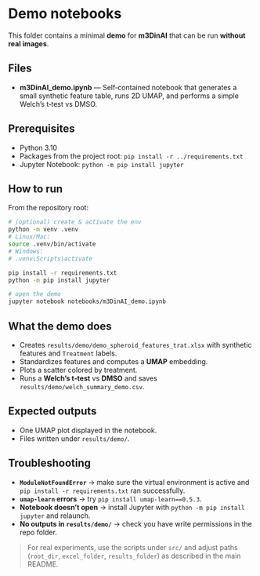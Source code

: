 
# Demo notebooks

This folder contains a minimal **demo** for **m3DinAI** that can be run **without real images**.

## Files
- **m3DinAI_demo.ipynb** — Self‑contained notebook that generates a small synthetic feature table, runs 2D UMAP, and performs a simple Welch’s t‑test vs DMSO.

## Prerequisites
- Python 3.10
- Packages from the project root: `pip install -r ../requirements.txt`
- Jupyter Notebook: `python -m pip install jupyter`

## How to run
From the repository root:
```bash
# (optional) create & activate the env
python -m venv .venv
# Linux/Mac:
source .venv/bin/activate
# Windows:
# .venv\Scripts\activate

pip install -r requirements.txt
python -m pip install jupyter

# open the demo
jupyter notebook notebooks/m3DinAI_demo.ipynb
```

## What the demo does
- Creates `results/demo/demo_spheroid_features_trat.xlsx` with synthetic features and `Treatment` labels.
- Standardizes features and computes a **UMAP** embedding.
- Plots a scatter colored by treatment.
- Runs a **Welch’s t‑test** vs **DMSO** and saves `results/demo/welch_summary_demo.csv`.

## Expected outputs
- One UMAP plot displayed in the notebook.
- Files written under `results/demo/`.

## Troubleshooting
- **`ModuleNotFoundError`** → make sure the virtual environment is active and `pip install -r requirements.txt` ran successfully.
- **`umap-learn` errors** → try `pip install umap-learn==0.5.3`.
- **Notebook doesn’t open** → install Jupyter with `python -m pip install jupyter` and relaunch.
- **No outputs in `results/demo/`** → check you have write permissions in the repo folder.

> For real experiments, use the scripts under `src/` and adjust paths (`root_dir`, `excel_folder`, `results_folder`) as described in the main README.
